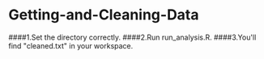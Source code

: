 Getting-and-Cleaning-Data
=========================
####1.Set the directory correctly.
####2.Run run_analysis.R.
####3.You'll find "cleaned.txt" in your workspace.

